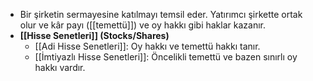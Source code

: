 - Bir şirketin sermayesine katılmayı temsil eder. Yatırımcı şirkette ortak olur ve kâr payı ([[temettü]]) ve oy hakkı gibi haklar kazanır.
- **[[Hisse Senetleri]] (Stocks/Shares)**
	- [[Adi Hisse Senetleri]]: Oy hakkı ve temettü hakkı tanır.
	- [[İmtiyazlı Hisse Senetleri]]: Öncelikli temettü ve bazen sınırlı oy hakkı vardır.